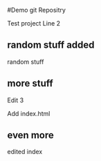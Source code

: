 #Demo git Repositry

Test project 
Line 2

## random stuff added 

random stuff


## more stuff
Edit 3

Add index.html

## even more
edited index